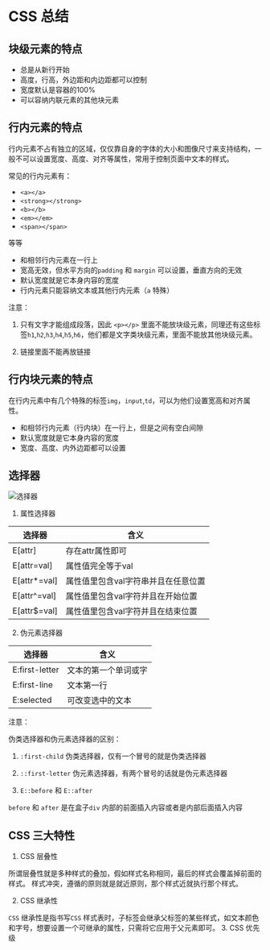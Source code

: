 # CSS 总结

## 块级元素的特点

- 总是从新行开始
- 高度，行高，外边距和内边距都可以控制
- 宽度默认是容器的100%
- 可以容纳内联元素的其他块元素

## 行内元素的特点

行内元素不占有独立的区域，仅仅靠自身的字体的大小和图像尺寸来支持结构，一般不可以设置宽度、高度、对齐等属性，常用于控制页面中文本的样式。

常见的行内元素有：

- `<a></a>`
- `<strong></strong>`
- `<b></b>`
- `<em></em>`
- `<span></span>`

等等


- 和相邻行内元素在一行上
- 宽高无效，但水平方向的`padding` 和 `margin` 可以设置，垂直方向的无效
- 默认宽度就是它本身内容的宽度
- 行内元素只能容纳文本或其他行内元素（`a` 特殊） 

注意：

1. 只有文字才能组成段落，因此 `<p></p>` 里面不能放块级元素，同理还有这些标签`h1`,`h2`,`h3`,`h4`,`h5`,`h6`，他们都是文字类块级元素，里面不能放其他块级元素。

2. 链接里面不能再放链接

## 行内块元素的特点

在行内元素中有几个特殊的标签`img`，`input`,`td`，可以为他们设置宽高和对齐属性。

- 和相邻行内元素（行内块）在一行上，但是之间有空白间隙
- 默认宽度就是它本身内容的宽度
- 宽度、高度、内外边距都可以设置


## 选择器

![选择器](https://github.com/yjn2015/CSS-content/blob/master/img/select.png)

1. 属性选择器


选择器           | 含义                            | 
--------------- |---------------------------------|
 E[attr]        | 存在attr属性即可                 | 
 E[attr=val]    | 属性值完全等于val                | 
 E[attr*=val]   | 属性值里包含val字符串并且在任意位置| 
 E[attr^=val]   | 属性值里包含val字符并且在开始位置  |
 E[attr$=val]   | 属性值里包含val字符并且在结束位置  |


 2. 伪元素选择器

 选择器          | 含义                            | 
--------------- |---------------------------------|
 E:first-letter | 文本的第一个单词或字              | 
 E:first-line   | 文本第一行                       | 
 E:selected     | 可改变选中的文本                  | 

 注意：

 伪类选择器和伪元素选择器的区别：

 1. `:first-child` 伪类选择器，仅有一个冒号的就是伪类选择器
 2. `::first-letter` 伪元素选择器，有两个冒号的话就是伪元素选择器


 3. `E::before` 和 `E::after`

 `before` 和 `after` 是在盒子`div` 内部的前面插入内容或者是内部后面插入内容


 ## CSS 三大特性

 1. CSS 层叠性

 所谓层叠性就是多种样式的叠加，假如样式名称相同，最后的样式会覆盖掉前面的样式。
 样式冲突，遵循的原则就是就近原则，那个样式近就执行那个样式。

 2. CSS 继承性

 `CSS` 继承性是指书写`CSS` 样式表时，子标签会继承父标签的某些样式，如文本颜色和字号，想要设置一个可继承的属性，只需将它应用于父元素即可。
 3. CSS 优先级



